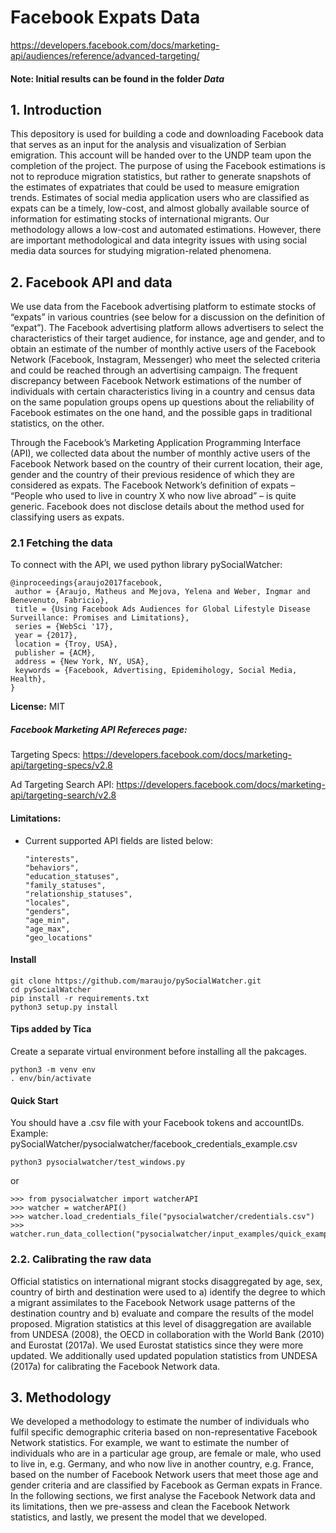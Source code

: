 # Facebook Expats Data
https://developers.facebook.com/docs/marketing-api/audiences/reference/advanced-targeting/
#### Note: Initial results can be found in the folder *Data*
## 1. Introduction
This depository is used for building a code and downloading Facebook data that serves as an input for the analysis and visualization of Serbian emigration. This account will be handed over to the UNDP team upon the completion of the project. The purpose of using the Facebook estimations is not to reproduce migration statistics, but rather to generate snapshots of the estimates of expatriates that could be used to measure emigration trends. Estimates of social media application users who are classified as expats can be a timely, low-cost, and almost globally available source of information for estimating stocks of international migrants. Our methodology allows a low-cost and automated estimations. However, there are important methodological and data integrity issues with using social media data sources for studying migration-related phenomena. 

## 2. Facebook API and data

We use data from the Facebook advertising platform to estimate stocks of “expats” in various countries (see below for a discussion on the definition of “expat”). The Facebook
advertising platform allows advertisers to select the characteristics of their target audience, for instance, age and gender, and to obtain an estimate of the number of monthly active users of the Facebook Network (Facebook, Instagram, Messenger) who meet the selected criteria and could be reached through an advertising campaign. The frequent discrepancy between Facebook Network estimations of the number of individuals with certain characteristics living in a country and census data on the same population groups opens up questions about the reliability of Facebook estimates on the one hand, and the possible gaps in traditional statistics, on the other.

Through the Facebook’s Marketing Application Programming Interface (API), we collected data about the number of monthly active users of the Facebook Network based on the
country of their current location, their age, gender and the country of their previous residence of which they are considered as expats. The Facebook Network’s definition of expats – “People who used to live in country X who now live abroad” – is quite generic. Facebook does not disclose details about the method used for classifying users as expats.

### 2.1 Fetching the data

To connect with the API, we used python library pySocialWatcher:

```
@inproceedings{araujo2017facebook,
 author = {Araujo, Matheus and Mejova, Yelena and Weber, Ingmar and Benevenuto, Fabricio},
 title = {Using Facebook Ads Audiences for Global Lifestyle Disease Surveillance: Promises and Limitations},
 series = {WebSci '17},
 year = {2017},
 location = {Troy, USA},
 publisher = {ACM},
 address = {New York, NY, USA},
 keywords = {Facebook, Advertising, Epidemihology, Social Media, Health},
} 
```
**License:** MIT


##### Facebook Marketing API Refereces page:
Targeting Specs: https://developers.facebook.com/docs/marketing-api/targeting-specs/v2.8

Ad Targeting Search API: https://developers.facebook.com/docs/marketing-api/targeting-search/v2.8

#### Limitations:
* Current supported API fields are listed below:
    ```
    "interests",
    "behaviors",
    "education_statuses",
    "family_statuses",
    "relationship_statuses",
    "locales",
    "genders",
    "age_min",
    "age_max",
    "geo_locations"
    ```

#### Install
    git clone https://github.com/maraujo/pySocialWatcher.git
    cd pySocialWatcher
    pip install -r requirements.txt
    python3 setup.py install
    
#### Tips added by Tica
Create a separate virtual environment before installing all the pakcages.
    
    python3 -m venv env
    . env/bin/activate

#### Quick Start
You should have a .csv file with your Facebook tokens and accountIDs.
Example: pySocialWatcher/pysocialwatcher/facebook_credentials_example.csv
  
    python3 pysocialwatcher/test_windows.py

or

    >>> from pysocialwatcher import watcherAPI 
    >>> watcher = watcherAPI() 
    >>> watcher.load_credentials_file("pysocialwatcher/credentials.csv")
    >>> watcher.run_data_collection("pysocialwatcher/input_examples/quick_example.json")


### 2.2. Calibrating the raw data

Official statistics on international migrant stocks disaggregated by age, sex, country of birth and destination were used to a) identify the degree to which a migrant assimilates to the Facebook Network usage patterns of the destination country and b) evaluate and compare the results of the model proposed. Migration statistics at this level of disaggregation are available from UNDESA (2008), the OECD in collaboration with the World Bank (2010) and Eurostat (2017a). We used Eurostat statistics since they were more
updated. We additionally used updated population statistics from UNDESA (2017a) for calibrating the Facebook Network data.

## 3. Methodology

We developed a methodology to estimate the number of individuals who fulfil specific demographic criteria based on non-representative Facebook Network statistics. For example, we want to estimate the number of individuals who are in a particular age group, are female or male, who used to live in, e.g. Germany, and who now live in another country,
e.g. France, based on the number of Facebook Network users that meet those age and gender criteria and are classified by Facebook as German expats in France. In the following
sections, we first analyse the Facebook Network data and its limitations, then we pre-assess and clean the Facebook Network statistics, and lastly, we present the model that
we developed.
